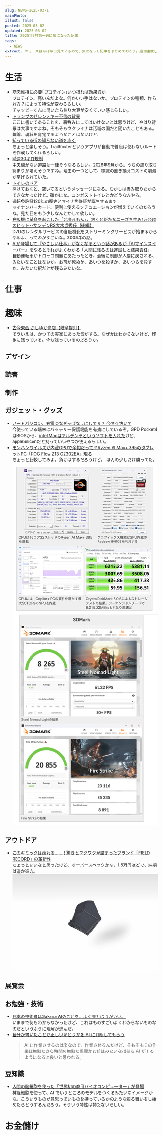 ```yaml
---
slug: NEWS-2025-03-1
mainPhoto: 
illust: false
posted: 2025-03-02
updated: 2025-03-02
title: 2025年3月第一週に気になった記事
tags:
  - NEWS
extract: ニュースはほぼ毎日見ているので、気になった記事をまとめておこう。週刊連載したい。
---
```

# 生活

- [筋肉維持に必要｢プロテイン｣いつ摂れば効果的か](https://toyokeizai.net/articles/-/861269?page=5)  
  プロテイン、高いんだよな。何かいい手はないか。プロテインの種類、作られ方？によって特性が変わるらしい。  
  チャッピーくんに聞いたら炒り大豆が安くていい感じらしい。
- [トランプのゼレンスキー不信の背景](http://finalvent.cocolog-nifty.com/fareastblog/2025/03/post-d46fc8.html)  
  ここに書いてあることを、鵜呑みにしてはいけないとは思うけど、やはり背景は大事ですよね。そもそもウクライナは汚職の国だと聞いたこともある。無論、現状を肯定するようなことはないけど。
- [知っている街の知らない道を歩く](https://dailyportalz.jp/kiji/unfamiliar-streets-in-familiar-town)  
  ちょっと楽しそう。TrailRouterというアプリが自動で普段は使わないルートを作成してくれるらしい。
- [時速30キロ規制](http://finalvent.cocolog-nifty.com/fareastblog/2025/03/post-711f12.html)  
  中央線がない道路は一律そうなるらしい。2026年9月から。うちの周り取り締まりが増えそうですね。理由の一つとして、標識の置き換えコストの削減が挙げられていた。
- [トイレのドア](https://drfridge.hatenablog.jp/entry/2025/03/04/105913)  
  開けておくと、空いてるというメッセージになる。むかしは汲み取りだからできなかったけど。確かにな。コンポストトイレとかどうなんやろ。
- [運転免許証120年の歴史とマイナ免許証が誕生するまで](https://www.watch.impress.co.jp/docs/topic/1661908.html)  
  マイナンバーカード、便利に使えるシチュエーションが増えていくのだろうな。見た目をもう少しなんとかして欲しい。
- [自販機に革命を起こした「ど冷えもん」、次々と新たなニーズを生み1万台超のヒット--サンデンRS大木哲秀氏【後編】](https://japan.cnet.com/article/35226876/)  
  DVDのレンタルサービスの自販機化をストリーミングサービスが始まるからやめよ、ってのがすごいな。2008年の話。
- [AIが登場して『やさしい仕事』がなくなるという話があるが「AIマインスイーパー』をやるとそれがよくわかる「人間に残るのは運試しと結果責任」](https://togetter.com/li/2521123)  
  自動運転車がトロッコ問題にあたったとき、最後に制御が人間に戻される、みたいなことはないか。お前が死ぬか、あいつを殺すか、あいつらを殺すか、みたいな択だけが残るみたいな。
# 仕事

# 趣味

- [古今東西 かしゆか商店【岐阜提灯】](https://casabrutus.com/categories/design/439675)  
  そういえば、かつての実家にあった気がする。なぜかはわからないけど、印象に残っている。今も残っているのだろうか。

## デザイン

## 読書

## 制作

## ガジェット・グッズ

- [ノートパソコン、充電つなぎっぱなしにしてる？ 今すぐ抜いて](https://www.gizmodo.jp/2025/03/unplug-your-laptop-now-it-will-stay-plugged-in-forever-1.html)  
  今使っている端末はバッテリー保護機能を有効にしているぞ。GPD Pocket4はBIOSから、[intel Macはアルデンテというソフトを入れた](https://www.gizmodo.jp/2025/03/unplug-your-laptop-now-it-will-stay-plugged-in-forever-1.html)けど、appleSiliconだと持っていいやつが使えるらしい。
-  [モンハンワイルズが内蔵GPUで余裕だって!? Ryzen Al Max+ 395のタブレットPC「ROG Flow Z13 GZ302EA」現る](https://pc.watch.impress.co.jp/docs/column/short-review/1667160.html)  
   ちょっと比較してみよ。負けはするだろうけど。 ほんの少しだけ勝ってた。 
   ![ベンチマークの結果](../../../images/news/2025/2025-03-02-NEWS/02.png)  
   ![ベンチマークの結果](../../../images/news/2025/2025-03-02-NEWS/01.png)

## アウトドア

- [このギミックは痺れる……！驚きとワクワクが詰まったブランド「FIELD RECORD」の革新性](https://yamahack.com/6575)  
  ちょっといいなと思ったけど、オーバースペックかな。1.5万円ほどで、納期は遥か彼方。  
  ![椅子のギミック](../../../images/news/2025/2025-03-02-NEWS/03.GIF)

## 展覧会

## お勉強・技術

- [日本の技術者はSakana AIのことを、よく見たほうがいい。](https://forest.watch.impress.co.jp/docs/serial/aistream/1667515.html)  
  いままで何もわからなかったけど、これはものすごいよくわからないものなのだというふうに理解が進んだ。
- [自分が書いたことが正しいかどうかを AI に判断してもらう](https://cocolog-nifty.hatenablog.com/entry/2025/03/06/172400)  
    > AI に作業させるのは楽なので、作業させるんだけど、そもそもこの作業は無駄だから時間の無駄だ馬鹿かお前はみたいな指摘も AI がするようになると良いと思われる。

## 豆知識

- [人間の脳細胞を使った「世界初の商用バイオコンピューター」が登場](https://gigazine.net/news/20250305-cortical-labs-cl1/)  
  神経細胞を使って、AI でいうところのモデルをつくるみたいなイメージかな。こういうものが意思っぽいものを持っているかのような振る舞いをし始めたらどうするんだろう。そういう特性は持たないらしい。

# お金儲け